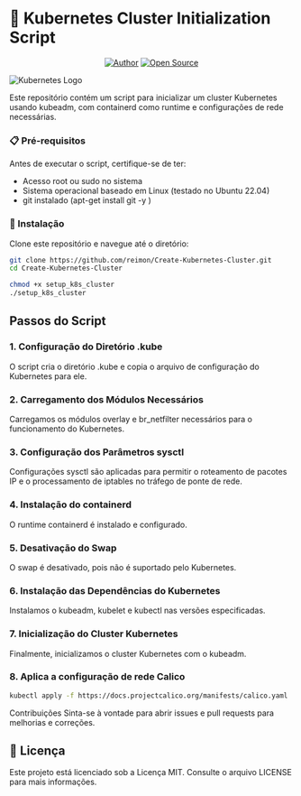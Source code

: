# 🚀 Kubernetes Cluster Initialization Script

<p align="center">
<a href="https://github.com/reimon"><img title="Author" src="https://img.shields.io/badge/Author-DeepSociety-svg?style=for-the-badge&logo=github"></a>
<a href="#"><img title="Open Source" src="https://img.shields.io/badge/Open%20Source-%E2%9D%A4-green?style=for-the-badge"></a>
</p>

![Kubernetes Logo](https://kubernetes.io/images/kubernetes-horizontal-color.png)

Este repositório contém um script para inicializar um cluster Kubernetes usando kubeadm, com containerd como runtime e configurações de rede necessárias.

### 📋 Pré-requisitos

Antes de executar o script, certifique-se de ter:

- Acesso root ou sudo no sistema
- Sistema operacional baseado em Linux (testado no Ubuntu 22.04)
- git instalado (apt-get install git -y )

### 🔧 Instalação

Clone este repositório e navegue até o diretório:

```bash
git clone https://github.com/reimon/Create-Kubernetes-Cluster.git
cd Create-Kubernetes-Cluster

chmod +x setup_k8s_cluster
./setup_k8s_cluster
```

## Passos do Script

### 1. Configuração do Diretório .kube

O script cria o diretório .kube e copia o arquivo de configuração do Kubernetes para ele.

### 2. Carregamento dos Módulos Necessários

Carregamos os módulos overlay e br_netfilter necessários para o funcionamento do Kubernetes.

### 3. Configuração dos Parâmetros sysctl

Configurações sysctl são aplicadas para permitir o roteamento de pacotes IP e o processamento de iptables no tráfego de ponte de rede.

### 4. Instalação do containerd

O runtime containerd é instalado e configurado.

### 5. Desativação do Swap

O swap é desativado, pois não é suportado pelo Kubernetes.

### 6. Instalação das Dependências do Kubernetes

Instalamos o kubeadm, kubelet e kubectl nas versões especificadas.

### 7. Inicialização do Cluster Kubernetes

Finalmente, inicializamos o cluster Kubernetes com o kubeadm.

### 8. Aplica a configuração de rede Calico

```sh
kubectl apply -f https://docs.projectcalico.org/manifests/calico.yaml

```

Contribuições
Sinta-se à vontade para abrir issues e pull requests para melhorias e correções.

## 📄 Licença

Este projeto está licenciado sob a Licença MIT. Consulte o arquivo LICENSE para mais informações.
